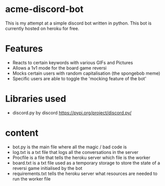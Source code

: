 # acme-discord-bot

This is my attempt at a simple discord bot written in python. This bot is currently hosted on heroku for free.

# Features
- Reacts to certain keywords with various GIFs and Pictures
- Allows a 1v1 mode for the board game reversi
- Mocks certain users with random capitalisation (the spongebob meme)
- Specific users are able to toggle the 'mocking feature of the bot'

# Libraries used
- discord.py by discord https://pypi.org/project/discord.py/

# content
- bot.py is the main file where all the magic / bad code is
- log.txt is a txt file that logs all the conversations in the server
- Procfile is a file that tells the heroku server which file is the worker
- board.txt is a txt file used as a temporary storage to store the state of a reversi game initialised by the bot
- requirements.txt tells the heroku server what resources are needed to run the worker file
